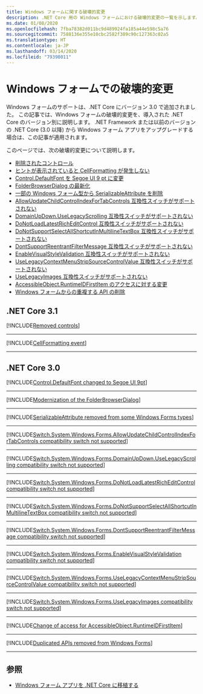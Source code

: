 ```yaml
---
title: Windows フォームに関する破壊的変更
description: .NET Core 用の Windows フォームにおける破壊的変更の一覧を示します。
ms.date: 01/08/2020
ms.openlocfilehash: 7fba78382d011bc9d489924fa185a44e598c5a76
ms.sourcegitcommit: 7588136e355e10cbc2582f389c90c127363c02a5
ms.translationtype: HT
ms.contentlocale: ja-JP
ms.lasthandoff: 03/14/2020
ms.locfileid: "79398011"
---
```

# <a name="breaking-changes-in-windows-forms"></a>Windows フォームでの破壊的変更

Windows フォームのサポートは、.NET Core にバージョン 3.0 で追加されました。 この記事では、Windows フォームの破壊的変更を、導入された .NET Core のバージョン別に説明します。 .NET Framework または以前のバージョンの .NET Core (3.0 以降) から Windows フォーム アプリをアップグレードする場合は、この記事が適用されます。

このページでは、次の破壊的変更について説明します。

- [削除されたコントロール](#removed-controls)
- [ヒントが表示されていると CellFormatting が発生しない](#cellformatting-event-not-raised-if-tooltip-is-shown)
- [Control.DefaultFont を Segoe UI 9 pt に変更](#default-control-font-changed-to-segoe-ui-9-pt)
- [FolderBrowserDialog の最新化](#modernization-of-the-folderbrowserdialog)
- [一部の Windows フォーム型から SerializableAttribute を削除](#serializableattribute-removed-from-some-windows-forms-types)
- [AllowUpdateChildControlIndexForTabControls 互換性スイッチがサポートされない](#allowupdatechildcontrolindexfortabcontrols-compatibility-switch-not-supported)
- [DomainUpDown.UseLegacyScrolling 互換性スイッチがサポートされない](#domainupdownuselegacyscrolling-compatibility-switch-not-supported)
- [DoNotLoadLatestRichEditControl 互換性スイッチがサポートされない](#donotloadlatestricheditcontrol-compatibility-switch-not-supported)
- [DoNotSupportSelectAllShortcutInMultilineTextBox 互換性スイッチがサポートされない](#donotsupportselectallshortcutinmultilinetextbox-compatibility-switch-not-supported)
- [DontSupportReentrantFilterMessage 互換性スイッチがサポートされない](#dontsupportreentrantfiltermessage-compatibility-switch-not-supported)
- [EnableVisualStyleValidation 互換性スイッチがサポートされない](#enablevisualstylevalidation-compatibility-switch-not-supported)
- [UseLegacyContextMenuStripSourceControlValue 互換性スイッチがサポートされない](#uselegacycontextmenustripsourcecontrolvalue-compatibility-switch-not-supported)
- [UseLegacyImages 互換性スイッチがサポートされない](#uselegacyimages-compatibility-switch-not-supported)
- [AccessibleObject.RuntimeIDFirstItem のアクセスに対する変更](#change-of-access-for-accessibleobjectruntimeidfirstitem)
- [Windows フォームからの重複する API の削除](#duplicated-apis-removed-from-windows-forms)

## <a name="net-core-31"></a>.NET Core 3.1

[!INCLUDE[Removed controls](~/includes/core-changes/windowsforms/3.1/remove-controls-3.1.md)]

***

[!INCLUDE[CellFormatting event](~/includes/core-changes/windowsforms/3.1/cellformatting-event-not-raised.md)]

***

## <a name="net-core-30"></a>.NET Core 3.0

[!INCLUDE[Control.DefaultFont changed to Segoe UI 9pt](~/includes/core-changes/windowsforms/3.0/control-defaultfont-changed.md)]

***

[!INCLUDE[Modernization of the FolderBrowserDialog](~/includes/core-changes/windowsforms/3.0/modernized-folderbrowserdialog.md)]

***

[!INCLUDE[SerializableAttribute removed from some Windows Forms types](~/includes/core-changes/windowsforms/3.0/remove-serializationattribute.md)]

***

[!INCLUDE[Switch.System.Windows.Forms.AllowUpdateChildControlIndexForTabControls compatibility switch not supported](~/includes/core-changes/windowsforms/3.0/deprecate-allowupdatechildcontrolindexfortabcontrols.md)]

***

[!INCLUDE[Switch.System.Windows.Forms.DomainUpDown.UseLegacyScrolling compatibility switch not supported](~/includes/core-changes/windowsforms/3.0/deprecate-uselegacyscrolling.md)]

***

[!INCLUDE[Switch.System.Windows.Forms.DoNotLoadLatestRichEditControl compatibility switch not supported](~/includes/core-changes/windowsforms/3.0/deprecate-donotloadlatestricheditcontrol.md)]

***

[!INCLUDE[Switch.System.Windows.Forms.DoNotSupportSelectAllShortcutInMultilineTextBox compatibility switch not supported](~/includes/core-changes/windowsforms/3.0/deprecate-donotsupportselectallshortcutinmultilinetextbox.md)]

***

[!INCLUDE[Switch.System.Windows.Forms.DontSupportReentrantFilterMessage compatibility switch not supported](~/includes/core-changes/windowsforms/3.0/deprecate-dontsupportreentrantfiltermessage.md)]

***

[!INCLUDE[Switch.System.Windows.Forms.EnableVisualStyleValidation compatibility switch not supported](~/includes/core-changes/windowsforms/3.0/deprecate-enablevisualstylevalidation.md)]

***

[!INCLUDE[Switch.System.Windows.Forms.UseLegacyContextMenuStripSourceControlValue compatibility switch not supported](~/includes/core-changes/windowsforms/3.0/deprecate-uselegacycontextmenustripsourcecontrolvalue.md)]

***

[!INCLUDE[Switch.System.Windows.Forms.UseLegacyImages compatibility switch not supported](~/includes/core-changes/windowsforms/3.0/deprecate-uselegacyimages.md)]

***

[!INCLUDE[Change of access for AccessibleObject.RuntimeIDFirstItem](~/includes/core-changes/windowsforms/3.0/changed-access-for-runtimeidfirstitem.md)]

***

[!INCLUDE[Duplicated APIs removed from Windows Forms](~/includes/core-changes/windowsforms/3.0/remove-duplicated-apis.md)]

***

## <a name="see-also"></a>参照

- [Windows フォーム アプリを .NET Core に移植する](../porting/winforms.md)
